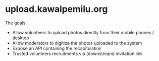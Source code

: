 # upload.kawalpemilu.org

The goals:

* Allow volunteers to upload photos directly from their mobile phones / desktop
* Allow moderators to digitize the photos uploaded to the system
* Expose an API containing the recapitulation
* Trusted volunteers recruitments via (downstream) invitation link

